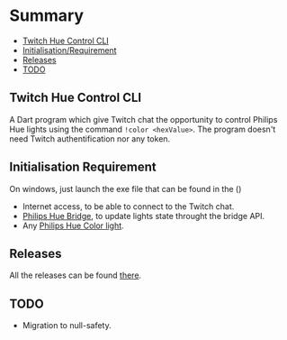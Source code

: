 # Summary

- [Twitch Hue Control CLI](#twitch-hue-control-cli)
- [Initialisation/Requirement](#initialisation-requirement)
- [Releases](#releases)
- [TODO](#todo)

## Twitch Hue Control CLI

A Dart program which give Twitch chat the opportunity to control Philips Hue lights using the command `!color <hexValue>`.
The program doesn't need Twitch authentification nor any token.

## Initialisation Requirement

On windows, just launch the exe file that can be found in the ()

- Internet access, to be able to connect to the Twitch chat.
- [Philips Hue Bridge](https://www.philips-hue.com/en-us/p/hue-bridge/046677458478), to update lights state throught the bridge API.
- Any [Philips Hue Color light](https://www.philips-hue.com/en-gb/products/all-products#filters=FK_WHITE_AND_COLOR_AMBIANCE).


## Releases
All the releases can be found [there](https://github.com/BLKKKBVSIK/TwitchHueControlCLI/releases).

## TODO

- Migration to null-safety.



